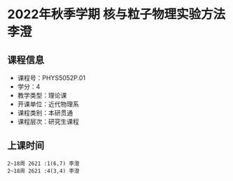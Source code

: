 # 2022年秋季学期 核与粒子物理实验方法 李澄






## 课程信息

- 课程号：PHYS5052P.01
- 学分：4
- 教学类型：理论课
- 开课单位：近代物理系
- 课程类别：本研贯通
- 课程层次：研究生课程

## 上课时间

```
2~18周 2621 :1(6,7) 李澄
2~18周 2621 :4(3,4) 李澄
```

